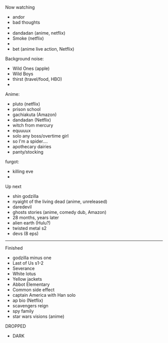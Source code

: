 Now watching
- andor
- bad thoughts 
- 
- dandadan (anime, netflix) 
- Smoke (netflix) 
-  
- bet (anime live action, Netflix) 


Background noise: 
- Wild Ones (apple)
- Wild Boys  
- thirst (travel/food, HBO) 
- 


Anime:
- pluto (netflix) 
- prison school 
- gachiakuta (Amazon) 
- dandadan (Netflix) 
- witch from mercury 
- equuuux
- solo any boss/overtime girl
- so I'm a spider.... 
- apothecary dairies 
- panty/stocking 




furgot:
- killing eve
- 


Up next
- shin godzilla 
- nyaight of the living dead (anime, unreleased) 
- daredevil 
- ghosts stories (anime, comedy dub, Amazon) 
- 28 months, years later 
- alien earth (Hulu?) 
- twisted metal s2
- devs (8 eps) 

---


Finished
- godzilla minus one
- Last of Us s1-2
- Severance
- White lotus
- Yellow jackets
- Abbot Elementary
- Common side effect
- captain America with Han solo 
- ap bio (Netflix)
- scavengers reign
- spy family 
- star wars visions (anime) 


DROPPED
- DARK
